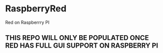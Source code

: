 RaspberryRed
============

Red on Raspberrry PI

## THIS REPO WILL ONLY BE POPULATED ONCE RED HAS FULL GUI SUPPORT ON RASPBERRY PI
